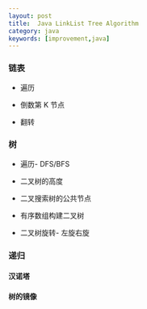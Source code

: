 ```yaml
---
layout: post
title:  Java LinkList Tree Algorithm
category: java
keywords: [improvement,java]
---
```


### 链表

* 遍历

* 倒数第 K 节点

* 翻转


### 树

* 遍历- DFS/BFS

* 二叉树的高度  

* 二叉搜索树的公共节点

* 有序数组构建二叉树

* 二叉树旋转- 左旋右旋

### 递归

#### 汉诺塔


#### 树的镜像